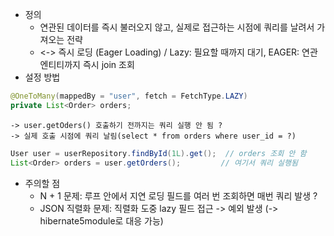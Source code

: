 - 정의
	- 연관된 데이터를 즉시 불러오지 않고, 실제로 접근하는 시점에 쿼리를 날려서 가져오는 전략
	- <-> 즉시 로딩 (Eager Loading) / Lazy: 필요할 때까지 대기, EAGER:  연관 엔티티까지 즉시 join 조회
- 설정 방법
``` java
@OneToMany(mappedBy = "user", fetch = FetchType.LAZY)
private List<Order> orders;
```
	-> user.getOders() 호출하기 전까지는 쿼리 실행 안 됨 ?
	-> 실제 호출 시점에 쿼리 날림(select * from orders where user_id = ?)
``` java
User user = userRepository.findById(1L).get();  // orders 조회 안 함
List<Order> orders = user.getOrders();         // 여기서 쿼리 실행됨
```
- 주의할 점
	- N + 1 문제: 루프 안에서 지연 로딩 필드를 여러 번 조회하면 매번 쿼리 발생 ?
	- JSON  직렬화 문제: 직렬화 도중 lazy 필드 접근 -> 예외 발생 (-> hibernate5module로 대응 가능)